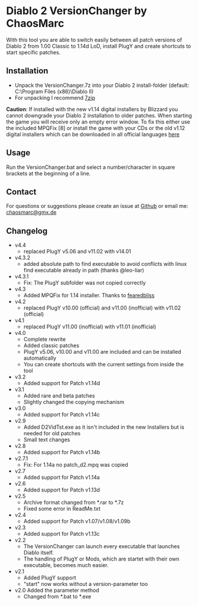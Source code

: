 # Diablo 2 VersionChanger by ChaosMarc

With this tool you are able to switch easily between all patch versions of Diablo 2 from 1.00 Classic to 1.14d LoD, install PlugY and create shortcuts to start specific patches.

## Installation
- Unpack the VersionChanger.7z into your Diablo 2 install-folder (default: C:\Program Files (x86)\Diablo II)
- For unpacking I recommend [7zip](http://www.7-zip.org/)

**Caution**: If installed with the new v1.14 digital installers by Blizzard you cannot downgrade your Diablo 2 installation to older patches. When starting the game you will receive only an empty error window. To fix this either use the included MPQFix [8] or install the game with your CDs or the old v1.12 digital installers which can be downloaded in all official languages [here](https://mega.nz/#F!VIth1DKQ!Q42bVsCGQZ4UhoGjqvHxGw)

## Usage
Run the VersionChanger.bat and select a number/character in square brackets at the beginning of a line.

## Contact
For questions or suggestions please create an issue at [Github](https://github.com/ChaosMarc/D2VersionChanger) or email me: chaosmarc@gmx.de

## Changelog
- v4.4
    - replaced PlugY v5.06 and v11.02 with v14.01
- v4.3.2
    - added absolute path to find executable to avoid conflicts with linux find executable already in path (thanks @leo-liar)
- v4.3.1
    - Fix: The PlugY subfolder was not copied correctly
- v4.3
    - Added MPQFix for 1.14 installer. Thanks to [fearedbliss](https://www.diabloii.net/forums/threads/tech-support-installing-from-bnet-1-14d-installer-doesnt-allow-switching-back-to-1-13d.960439/#post-8827207)
- v4.2
    - replaced PlugY v10.00 (official) and v11.00 (inofficial) with v11.02 (official)
-  v4.1
    - replaced PlugY v11.00 (inofficial) with v11.01 (inofficial)
- v4.0
    - Complete rewrite
    - Added classic patches
    - PlugY v5.06, v10.00 and v11.00 are included and can be installed automatically
    - You can create shortcuts with the current settings from inside the tool
- v3.2
    - Added support for Patch v1.14d
- v3.1
    - Added rare and beta patches
    - Slightly changed the copying mechanism
- v3.0
    - Added support for Patch v1.14c
- v2.9
    - Added D2VidTst.exe as it isn't included in the new Installers but is needed for old patches
    - Small text changes
- v2.8
    - Added support for Patch v1.14b
- v2.7.1
    - Fix: For 1.14a no patch_d2.mpq was copied
- v2.7
    - Added support for Patch v1.14a
- v2.6
    - Added support for Patch v1.13d
- v2.5
    - Archive format changed from *.rar to *.7z
    - Fixed some error in ReadMe.txt
- v2.4
    - Added support for Patch v1.07/v1.08/v1.09b
- v2.3
    - Added support for Patch v1.13c
- v2.2
    - The VersionChanger can launch every executable that launches Diablo itself.
    - The handling of PlugY or Mods, which are startet with their own executable, becomes much easier.
- v2.1
    - Added PlugY support
    - "start" now works without a version-parameter too
- v2.0
     Added the parameter method
    - Changed from *.bat to *.exe